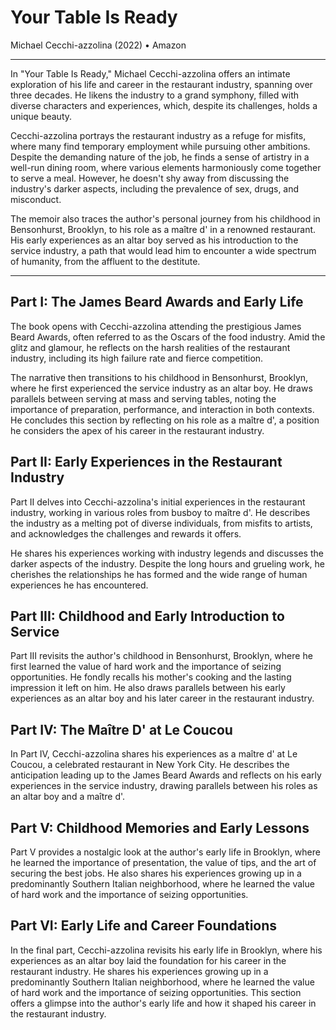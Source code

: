 # Your Table Is Ready

Michael Cecchi-azzolina (2022) • Amazon

***

In "Your Table Is Ready," Michael Cecchi-azzolina offers an intimate exploration of his life and career in the restaurant industry, spanning over three decades. He likens the industry to a grand symphony, filled with diverse characters and experiences, which, despite its challenges, holds a unique beauty.

Cecchi-azzolina portrays the restaurant industry as a refuge for misfits, where many find temporary employment while pursuing other ambitions. Despite the demanding nature of the job, he finds a sense of artistry in a well-run dining room, where various elements harmoniously come together to serve a meal. However, he doesn't shy away from discussing the industry's darker aspects, including the prevalence of sex, drugs, and misconduct.

The memoir also traces the author's personal journey from his childhood in Bensonhurst, Brooklyn, to his role as a maître d' in a renowned restaurant. His early experiences as an altar boy served as his introduction to the service industry, a path that would lead him to encounter a wide spectrum of humanity, from the affluent to the destitute.

***

## Part I: The James Beard Awards and Early Life

The book opens with Cecchi-azzolina attending the prestigious James Beard Awards, often referred to as the Oscars of the food industry. Amid the glitz and glamour, he reflects on the harsh realities of the restaurant industry, including its high failure rate and fierce competition.

The narrative then transitions to his childhood in Bensonhurst, Brooklyn, where he first experienced the service industry as an altar boy. He draws parallels between serving at mass and serving tables, noting the importance of preparation, performance, and interaction in both contexts. He concludes this section by reflecting on his role as a maître d', a position he considers the apex of his career in the restaurant industry.

## Part II: Early Experiences in the Restaurant Industry

Part II delves into Cecchi-azzolina's initial experiences in the restaurant industry, working in various roles from busboy to maître d'. He describes the industry as a melting pot of diverse individuals, from misfits to artists, and acknowledges the challenges and rewards it offers.

He shares his experiences working with industry legends and discusses the darker aspects of the industry. Despite the long hours and grueling work, he cherishes the relationships he has formed and the wide range of human experiences he has encountered.

## Part III: Childhood and Early Introduction to Service

Part III revisits the author's childhood in Bensonhurst, Brooklyn, where he first learned the value of hard work and the importance of seizing opportunities. He fondly recalls his mother's cooking and the lasting impression it left on him. He also draws parallels between his early experiences as an altar boy and his later career in the restaurant industry.

## Part IV: The Maître D' at Le Coucou

In Part IV, Cecchi-azzolina shares his experiences as a maître d' at Le Coucou, a celebrated restaurant in New York City. He describes the anticipation leading up to the James Beard Awards and reflects on his early experiences in the service industry, drawing parallels between his roles as an altar boy and a maître d'.

## Part V: Childhood Memories and Early Lessons

Part V provides a nostalgic look at the author's early life in Brooklyn, where he learned the importance of presentation, the value of tips, and the art of securing the best jobs. He also shares his experiences growing up in a predominantly Southern Italian neighborhood, where he learned the value of hard work and the importance of seizing opportunities.

## Part VI: Early Life and Career Foundations

In the final part, Cecchi-azzolina revisits his early life in Brooklyn, where his experiences as an altar boy laid the foundation for his career in the restaurant industry. He shares his experiences growing up in a predominantly Southern Italian neighborhood, where he learned the value of hard work and the importance of seizing opportunities. This section offers a glimpse into the author's early life and how it shaped his career in the restaurant industry.




